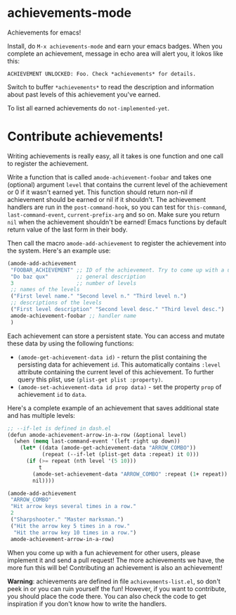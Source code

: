 # achievements-mode

Achievements for emacs!

Install, do `M-x achievements-mode` and earn your emacs badges. When you complete an achievement, message in echo area will alert you, it lokos like this:

    ACHIEVEMENT UNLOCKED: Foo. Check *achievements* for details.

Switch to buffer `*achievements*` to read the description and information about past levels of this achievement you've earned.

To list all earned achievements do `not-implemented-yet`.

# Contribute achievements!

Writing achievements is really easy, all it takes is one function and one call to register the achievement.

Write a function that is called `amode-achievement-foobar` and takes one (optional) argument `level` that contains the current level of the achievement or 0 if it wasn't earned yet. This function should return non-nil if achievement should be earned or nil if it shouldn't. The achievement handlers are run in the `post-command-hook`, so you can test for `this-command`, `last-command-event`, `current-prefix-arg` and so on. Make sure you return `nil` when the achievement shouldn't be earned! Emacs functions by default return value of the last form in their body.

Then call the macro `amode-add-achievement` to register the achievement into the system. Here's an example use:

```scheme
(amode-add-achievement
 "FOOBAR_ACHIEVEMENT" ;; ID of the achievement. Try to come up with a unique descriptive string
 "Do baz qux"         ;; general description
 3                    ;; number of levels
 ;; names of the levels
 ("First level name." "Second level n." "Third level n.")
 ;; descriptions of the levels
 ("First level description" "Second level desc." "Third level desc.")
 amode-achievement-foobar ;; handler name
 )
```

Each achievement can store a persistent state. You can access and mutate these data by  using the following functions:

* `(amode-get-achievement-data id)` - return the plist containing the persisting data for achievement `id`. This automatically contains `:level` attribute containing the current level of this achievement. To further query this plist, use `(plist-get plist :property)`.
* `(amode-set-achievement-data id prop data)` - set the property `prop` of achievement `id` to `data`.

Here's a complete example of an achievement that saves additional state and has multiple levels:

```scheme
;; --if-let is defined in dash.el
(defun amode-achievement-arrow-in-a-row (&optional level)
  (when (memq last-command-event '(left right up down))
    (let* ((data (amode-get-achievement-data "ARROW_COMBO"))
           (repeat (--if-let (plist-get data :repeat) it 0)))
      (if (>= repeat (nth level '(5 10)))
          t
        (amode-set-achievement-data "ARROW_COMBO" :repeat (1+ repeat))
        nil))))

(amode-add-achievement
 "ARROW_COMBO"
 "Hit arrow keys several times in a row."
 2
 ("Sharpshooter." "Master marksman.")
 ("Hit the arrow key 5 times in a row."
  "Hit the arrow key 10 times in a row.")
 amode-achievement-arrow-in-a-row)
```

When you come up with a fun achievement for other users, please implement it and send a pull request! The more achievements we have, the more fun this will be! Contributing an achievement is also an achievement!

**Warning**: achievements are defined in file `achievements-list.el`, so don't peek in or you can ruin yourself the fun! However, if you want to contribute, you should place the code there. You can also check the code to get inspiration if you don't know how to write the handlers.
